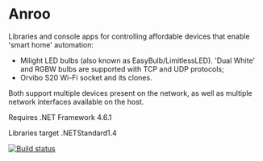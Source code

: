 # Anroo

Libraries and console apps for controlling affordable devices that enable 'smart home' automation:

- Milight LED bulbs (also known as EasyBulb/LimitlessLED). 'Dual White' and RGBW bulbs are supported with TCP and UDP protocols;
- Orvibo S20 Wi-Fi socket and its clones.

Both support multiple devices present on the network, as well as multiple network interfaces available on the host.

Requires .NET Framework 4.6.1

Libraries target .NETStandard1.4

[![Build status](https://ci.appveyor.com/api/projects/status/p67k3572wot6my03?svg=true)](https://ci.appveyor.com/project/Leon99/anroo)